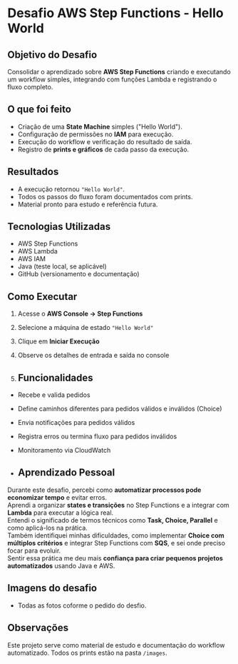 # Desafio AWS Step Functions - Hello World

## Objetivo do Desafio
Consolidar o aprendizado sobre **AWS Step Functions** criando e executando um workflow simples, integrando com funções Lambda e registrando o fluxo completo.

## O que foi feito
- Criação de uma **State Machine** simples ("Hello World").  
- Configuração de permissões no **IAM** para execução.  
- Execução do workflow e verificação do resultado de saída.  
- Registro de **prints e gráficos** de cada passo da execução.

## Resultados
- A execução retornou `"Hello World"`.  
- Todos os passos do fluxo foram documentados com prints.  
- Material pronto para estudo e referência futura.

## Tecnologias Utilizadas
- AWS Step Functions  
- AWS Lambda  
- AWS IAM  
- Java (teste local, se aplicável)  
- GitHub (versionamento e documentação)

## Como Executar
1. Acesse o **AWS Console → Step Functions**  
2. Selecione a máquina de estado `"Hello World"`  
3. Clique em **Iniciar Execução**  
4. Observe os detalhes de entrada e saída no console

5. ## Funcionalidades
- Recebe e valida pedidos
- Define caminhos diferentes para pedidos válidos e inválidos (Choice)
- Envia notificações para pedidos válidos
- Registra erros ou termina fluxo para pedidos inválidos
- Monitoramento via CloudWatch

- ## Aprendizado Pessoal
Durante este desafio, percebi como **automatizar processos pode economizar tempo** e evitar erros.  
Aprendi a organizar **states e transições** no Step Functions e a integrar com **Lambda** para executar a lógica real.  
Entendi o significado de termos técnicos como **Task, Choice, Parallel** e como aplicá-los na prática.  
Também identifiquei minhas dificuldades, como implementar **Choice com múltiplos critérios** e integrar Step Functions com **SQS**, e sei onde preciso focar para evoluir.  
Sentir essa prática me deu mais **confiança para criar pequenos projetos automatizados** usando Java e AWS.

## Imagens do desafio
- Todas as fotos coforme o pedido do desfio.
## Observações
Este projeto serve como material de estudo e documentação do workflow automatizado. Todos os prints estão na pasta `/images`.

